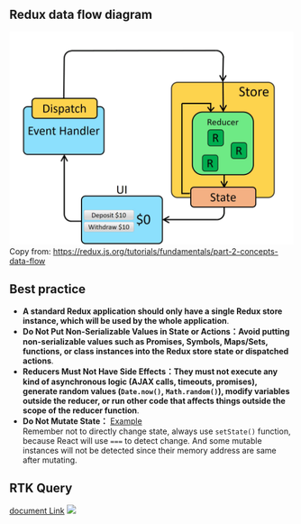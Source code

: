 ## Redux data flow diagram

![data flow diagram](./images/ReduxDataFlowDiagram.gif)
Copy from: <https://redux.js.org/tutorials/fundamentals/part-2-concepts-data-flow>

## Best practice

- **A standard Redux application should only have a single Redux store instance, which will be used by the whole application**.
- **Do Not Put Non-Serializable Values in State or Actions：Avoid putting non-serializable values such as Promises, Symbols, Maps/Sets, functions, or class instances into the Redux store state or dispatched actions**.
- **Reducers Must Not Have Side Effects：They must not execute any kind of asynchronous logic (AJAX calls, timeouts, promises), generate random values (`Date.now()`, `Math.random()`), modify variables outside the reducer, or run other code that affects things outside the scope of the reducer function**.
- **Do Not Mutate State：**
[Example](https://medium.com/@kkranthi438/dont-mutate-state-in-react-6b25d5e06f42)<br>
Remember not to directly change state, always use `setState()` function, because React will use `===` to detect change. And some mutable instances will not be detected since their memory address are same after mutating.

## RTK Query

[document Link](https://redux.js.org/tutorials/essentials/part-7-rtk-query-basics#rtk-query-overview)
![](./images/ReduxAsyncDataFlowDiagram.gif)
